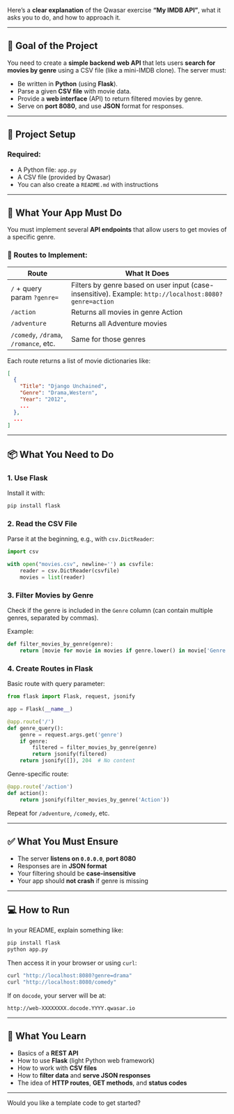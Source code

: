 Here’s a **clear explanation** of the Qwasar exercise **“My IMDB API”**, what it asks you to do, and how to approach it.

---

## 🎯 **Goal of the Project**

You need to create a **simple backend web API** that lets users **search for movies by genre** using a CSV file (like a mini-IMDB clone). The server must:

* Be written in **Python** (using **Flask**).
* Parse a given **CSV file** with movie data.
* Provide a **web interface** (API) to return filtered movies by genre.
* Serve on **port 8080**, and use **JSON** format for responses.

---

## 📂 **Project Setup**

### Required:

* A Python file: `app.py`
* A CSV file (provided by Qwasar)
* You can also create a `README.md` with instructions

---

## 🧪 **What Your App Must Do**

You must implement several **API endpoints** that allow users to get movies of a specific genre.

### 🔧 Routes to Implement:

| Route                                 | What It Does                                                                                           |
| ------------------------------------- | ------------------------------------------------------------------------------------------------------ |
| `/` + query param `?genre=`           | Filters by genre based on user input (case-insensitive). Example: `http://localhost:8080?genre=action` |
| `/action`                             | Returns all movies in genre Action                                                                     |
| `/adventure`                          | Returns all Adventure movies                                                                           |
| `/comedy`, `/drama`, `/romance`, etc. | Same for those genres                                                                                  |

Each route returns a list of movie dictionaries like:

```json
[
  {
    "Title": "Django Unchained",
    "Genre": "Drama,Western",
    "Year": "2012",
    ...
  },
  ...
]
```

---

## 📦 **What You Need to Do**

### 1. **Use Flask**

Install it with:

```bash
pip install flask
```

### 2. **Read the CSV File**

Parse it at the beginning, e.g., with `csv.DictReader`:

```python
import csv

with open("movies.csv", newline='') as csvfile:
    reader = csv.DictReader(csvfile)
    movies = list(reader)
```

### 3. **Filter Movies by Genre**

Check if the genre is included in the `Genre` column (can contain multiple genres, separated by commas).

Example:

```python
def filter_movies_by_genre(genre):
    return [movie for movie in movies if genre.lower() in movie['Genre'].lower()]
```

### 4. **Create Routes in Flask**

Basic route with query parameter:

```python
from flask import Flask, request, jsonify

app = Flask(__name__)

@app.route('/')
def genre_query():
    genre = request.args.get('genre')
    if genre:
        filtered = filter_movies_by_genre(genre)
        return jsonify(filtered)
    return jsonify([]), 204  # No content
```

Genre-specific route:

```python
@app.route('/action')
def action():
    return jsonify(filter_movies_by_genre('Action'))
```

Repeat for `/adventure`, `/comedy`, etc.

---

## ✅ **What You Must Ensure**

* The server **listens on `0.0.0.0`**, **port 8080**
* Responses are in **JSON format**
* Your filtering should be **case-insensitive**
* Your app should **not crash** if genre is missing

---

## 💻 **How to Run**

In your README, explain something like:

```bash
pip install flask
python app.py
```

Then access it in your browser or using `curl`:

```bash
curl "http://localhost:8080?genre=drama"
curl "http://localhost:8080/comedy"
```

If on `docode`, your server will be at:

```
http://web-XXXXXXXX.docode.YYYY.qwasar.io
```

---

## 🧠 **What You Learn**

* Basics of a **REST API**
* How to use **Flask** (light Python web framework)
* How to work with **CSV files**
* How to **filter data** and **serve JSON responses**
* The idea of **HTTP routes**, **GET methods**, and **status codes**

---

Would you like a template code to get started?

